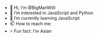 - 👋 Hi, I’m @BigManWilli
- 👀 I’m interested in JavaScript and Python
- 🌱 I’m currently learning JavaScript  
- 📫 How to reach me: 
- ⚡ Fun fact: I'm Asian

<!---
BigManWilli/BigManWilli is a ✨ special ✨ repository because its `README.md` (this file) appears on your GitHub profile.
You can click the Preview link to take a look at your changes.
--->
